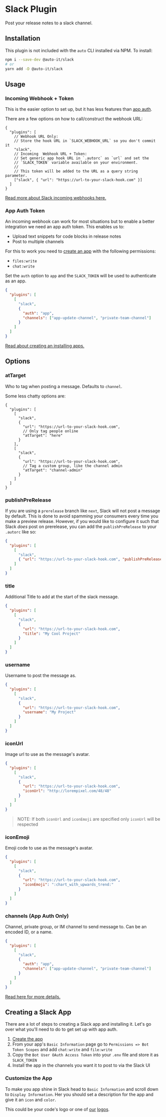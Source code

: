 # Slack Plugin

Post your release notes to a slack channel.

## Installation

This plugin is not included with the `auto` CLI installed via NPM. To install:

```bash
npm i --save-dev @auto-it/slack
# or
yarn add -D @auto-it/slack
```

## Usage

### Incoming Webhook + Token

This is the easier option to set up, but it has less features than [app auth](#app-auth-token).

There are a few options on how to call/construct the webhook URL:

```jsonc
{
  "plugins": [
    // Webhook URL Only:
    // Store the hook URL in `SLACK_WEBHOOK_URL` so you don't commit it
    "slack",
    // Incoming  Webhook URL + Token:
    // Set generic app hook URL in `.autorc` as `url` and set the
    // `SLACK_TOKEN` variable available on your environment.
    //
    // This token will be added to the URL as a query string parameter.
    ["slack", { "url": "https://url-to-your-slack-hook.com" }]
  ]
}
```

[Read more about Slack incoming webhooks here.](https://api.slack.com/messaging/webhooks)

### App Auth Token

An incoming webhook can work for most situations but to enable a better integration we need an app auth token. This enables us to:

- Upload text snippets for code blocks in release notes
- Post to multiple channels

For this to work you need to [create an app](https://api.slack.com/apps) with the following permissions:

- `files:write`
- `chat:write`

Set the `auth` option to `app` and the `SLACK_TOKEN` will be used to authenticate as an app.

```json
{
  "plugins": [
    [
      "slack",
      {
        "auth": "app",
        "channels": ["app-update-channel", "private-team-channel"]
      }
    ]
  ]
}
```

[Read about creating an installing apps.](https://api.slack.com/start/overview#creating)

## Options

### atTarget

Who to tag when posting a message.
Defaults to `channel`.

Some less chatty options are:

```jsonc
{
  "plugins": [
    [
      "slack",
      {
        "url": "https://url-to-your-slack-hook.com",
        // Only tag people online
        "atTarget": "here"
      }
    ],
    [
      "slack",
      {
        "url": "https://url-to-your-slack-hook.com",
        // Tag a custom group, like the channel admin
        "atTarget": "channel-admin"
      }
    ]
  ]
}
```

### publishPreRelease

If you are using a `prerelease` branch like `next`, Slack will not post a message by default.
This is done to avoid spamming your consumers every time you make a preview release.
However, if you would like to configure it such that Slack _does_ post on prerelease, you can add the `publishPreRelease` to your `.autorc` like so:

```json
{
  "plugins": [
    [
      "slack",
      { "url": "https://url-to-your-slack-hook.com", "publishPreRelease": true }
    ]
  ]
}
```

### title

Additional Title to add at the start of the slack message.

```json
{
  "plugins": [
    [
      "slack",
      {
        "url": "https://url-to-your-slack-hook.com",
        "title": "My Cool Project"
      }
    ]
  ]
}
```

### username

Username to post the message as.

```json
{
  "plugins": [
    [
      "slack",
      {
        "url": "https://url-to-your-slack-hook.com",
        "username": "My Project"
      }
    ]
  ]
}
```

### iconUrl

Image url to use as the message's avatar.

```json
{
  "plugins": [
    [
      "slack",
      {
        "url": "https://url-to-your-slack-hook.com",
        "iconUrl": "http://lorempixel.com/48/48"
      }
    ]
  ]
}
```

> NOTE: If both `iconUrl` and `iconEmoji` are specified only `iconUrl` will be respected

### iconEmoji

Emoji code to use as the message's avatar.

```json
{
  "plugins": [
    [
      "slack",
      {
        "url": "https://url-to-your-slack-hook.com",
        "iconEmoji": ":chart_with_upwards_trend:"
      }
    ]
  ]
}
```

### channels (App Auth Only)

Channel, private group, or IM channel to send message to.
Can be an encoded ID, or a name.

```json
{
  "plugins": [
    [
      "slack",
      {
        "auth": "app",
        "channels": ["app-update-channel", "private-team-channel"]
      }
    ]
  ]
}
```

[Read here for more details.](https://api.slack.com/methods/chat.postMessage#channels)

## Creating a Slack App

There are a lot of steps to creating a Slack app and installing it.
Let's go over what you'll need to do to get set up with app auth.

1. [Create the app](https://api.slack.com/apps)
2. From your app's `Basic Information` page go to `Permissions => Bot Token Scopes` and add `chat:write` and `file:write`
3. Copy the `Bot User OAuth Access Token` into your `.env` file and store it as `SLACK_TOKEN`
4. Install the app in the channels you want it to post to via the Slack UI

### Customize the App

To make you app shine in Slack head to `Basic Information` and scroll down to `Display Information`.
Her you should set a description for the app and give it an `icon` and `color`.

This could be your code's logo or one of [our](https://github.com/intuit/auto/blob/main/docs/public/logo-large-dark.png) [logos](https://github.com/intuit/auto/blob/main/docs/public/logo-large.png).
